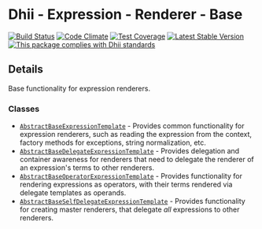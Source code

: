 # Dhii - Expression - Renderer - Base

[![Build Status](https://travis-ci.org/Dhii/expression-renderer-base.svg?branch=develop)](https://travis-ci.org/Dhii/expression-renderer-base)
[![Code Climate](https://codeclimate.com/github/Dhii/expression-renderer-base/badges/gpa.svg)](https://codeclimate.com/github/Dhii/expression-renderer-base)
[![Test Coverage](https://codeclimate.com/github/Dhii/expression-renderer-base/badges/coverage.svg)](https://codeclimate.com/github/Dhii/expression-renderer-base/coverage)
[![Latest Stable Version](https://poser.pugx.org/Dhii/expression-renderer-base/version)](https://packagist.org/packages/Dhii/expression-renderer-base)
[![This package complies with Dhii standards](https://img.shields.io/badge/Dhii-Compliant-green.svg?style=flat-square)][Dhii]


## Details
Base functionality for expression renderers.

### Classes
- [`AbstractBaseExpressionTemplate`] - Provides common functionality for expression renderers, such as reading the
expression from the context, factory methods for exceptions, string normalization, etc.
- [`AbstractBaseDelegateExpressionTemplate`] - Provides delegation and container awareness for renderers that need to
delegate the renderer of an expression's terms to other renderers.
- [`AbstractBaseOperatorExpressionTemplate`] - Provides functionality for rendering expressions as operators, with their
terms rendered via delegate templates as operands.
- [`AbstractBaseSelfDelegateExpressionTemplate`] - Provides functionality for creating master renderers, that delegate
_all_ expressions to other renderers.


[Dhii]:                                                     https://github.com/Dhii/dhii

[`AbstractBaseExpressionTemplate`]:                         src/AbstractBaseExpressionTemplate.php
[`AbstractBaseDelegateExpressionTemplate`]:                 src/AbstractBaseDelegateExpressionTemplate.php 
[`AbstractBaseOperatorExpressionTemplate`]:                 src/AbstractBaseOperatorExpressionTemplate.php 
[`AbstractBaseSelfDelegateExpressionTemplate`]:             src/AbstractBaseSelfDelegateExpressionTemplate.php 
